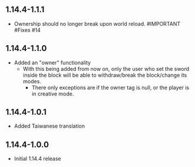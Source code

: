 ## 1.14.4-1.1.1

* Ownership should no longer break upon world reload. #IMPORTANT #Fixes #14

## 1.14.4-1.1.0

* Added an "owner" functionality
    * With this being added from now on, only the user who set the sword inside the block will be able to withdraw/break
      the block/change its modes.
        * There only exceptions are if the owner tag is null, or the player is in creative mode.

## 1.14.4-1.0.1

* Added Taiwanese translation

## 1.14.4-1.0.0

* Initial 1.14.4 release